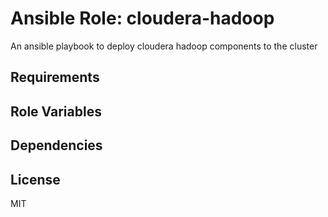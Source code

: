 # Ansible Role: cloudera-hadoop 

An ansible playbook to deploy cloudera hadoop components to the cluster

## Requirements

## Role Variables

## Dependencies

## License

MIT
